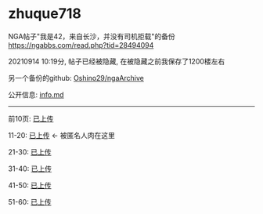 # zhuque718
NGA帖子"我是42，来自长沙，并没有司机拒载"的备份
https://ngabbs.com/read.php?tid=28494094

20210914 10:19分, 帖子已经被隐藏, 在被隐藏之前我保存了1200楼左右

另一个备份的github: [Oshino29/ngaArchive](https://github.com/Oshino29/ngaArchive)

公开信息: [info.md](https://github.com/anonymous-0914/zhuque718/blob/main/Info.md)

---

前10页: [已上传](https://github.com/anonymous-0914/zhuque718/blob/main/pdf/%E6%88%91%E6%98%AF42%EF%BC%8C%E6%9D%A5%E8%87%AA%E9%95%BF%E6%B2%99%EF%BC%8C%E5%B9%B6%E6%B2%A1%E6%9C%89%E5%8F%B8%E6%9C%BA%E6%8B%92%E8%BD%BD%E3%80%82%20NGA%E7%8E%A9%E5%AE%B6%E7%A4%BE%E5%8C%BA%20P1-11.pdf)


11-20: [已上传](https://github.com/anonymous-0914/zhuque718/blob/main/pdf/%E6%88%91%E6%98%AF42%EF%BC%8C%E6%9D%A5%E8%87%AA%E9%95%BF%E6%B2%99%EF%BC%8C%E5%B9%B6%E6%B2%A1%E6%9C%89%E5%8F%B8%E6%9C%BA%E6%8B%92%E8%BD%BD%E3%80%82%20NGA%E7%8E%A9%E5%AE%B6%E7%A4%BE%E5%8C%BA%20P11-20.pdf) ← 被匿名人肉在这里

21-30: [已上传](https://github.com/anonymous-0914/zhuque718/blob/main/pdf/%E6%88%91%E6%98%AF42%EF%BC%8C%E6%9D%A5%E8%87%AA%E9%95%BF%E6%B2%99%EF%BC%8C%E5%B9%B6%E6%B2%A1%E6%9C%89%E5%8F%B8%E6%9C%BA%E6%8B%92%E8%BD%BD%E3%80%82%20NGA%E7%8E%A9%E5%AE%B6%E7%A4%BE%E5%8C%BA%20P21-30.pdf)

31-40: [已上传](https://github.com/anonymous-0914/zhuque718/blob/main/pdf/%E6%88%91%E6%98%AF42%EF%BC%8C%E6%9D%A5%E8%87%AA%E9%95%BF%E6%B2%99%EF%BC%8C%E5%B9%B6%E6%B2%A1%E6%9C%89%E5%8F%B8%E6%9C%BA%E6%8B%92%E8%BD%BD%E3%80%82%20NGA%E7%8E%A9%E5%AE%B6%E7%A4%BE%E5%8C%BA%20P31-40.pdf)

41-50: [已上传](https://github.com/anonymous-0914/zhuque718/blob/main/pdf/%E6%88%91%E6%98%AF42%EF%BC%8C%E6%9D%A5%E8%87%AA%E9%95%BF%E6%B2%99%EF%BC%8C%E5%B9%B6%E6%B2%A1%E6%9C%89%E5%8F%B8%E6%9C%BA%E6%8B%92%E8%BD%BD%E3%80%82%20NGA%E7%8E%A9%E5%AE%B6%E7%A4%BE%E5%8C%BA%20P41-50.pdf)

51-60: [已上传](https://github.com/anonymous-0914/zhuque718/blob/main/pdf/%E6%88%91%E6%98%AF42%EF%BC%8C%E6%9D%A5%E8%87%AA%E9%95%BF%E6%B2%99%EF%BC%8C%E5%B9%B6%E6%B2%A1%E6%9C%89%E5%8F%B8%E6%9C%BA%E6%8B%92%E8%BD%BD%E3%80%82%20NGA%E7%8E%A9%E5%AE%B6%E7%A4%BE%E5%8C%BA%20P51-60.pdf)
